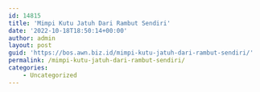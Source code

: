 ```yaml
---
id: 14815
title: 'Mimpi Kutu Jatuh Dari Rambut Sendiri'
date: '2022-10-18T18:50:14+00:00'
author: admin
layout: post
guid: 'https://bos.awn.biz.id/mimpi-kutu-jatuh-dari-rambut-sendiri/'
permalink: /mimpi-kutu-jatuh-dari-rambut-sendiri/
categories:
    - Uncategorized
---
```


